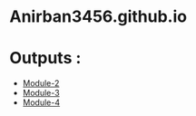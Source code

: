 # Anirban3456.github.io
# Outputs :

* [Module-2](https://github.com/Anirban3456/Anirban3456.github.io/blob/7aa722df65a25f468d2df65344f3d9b685b7d572/module_2_index.html)
* [Module-3](https://github.com/Anirban3456/Anirban3456.github.io/blob/3b8e8ecacba20b1e6db085d608058f936fb7a2a5/module_3_index.html)
* [Module-4](https://github.com/Anirban3456/Anirban3456.github.io/blob/daaea957d258ff1d75d43a67a80c5f2675093a4b/module_4_index.html)
